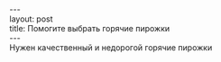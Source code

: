--- <br> layout: post <br> title: Помогите выбрать горячие пирожки <br> --- <br> Нужен качественный и недорогой горячие пирожки
